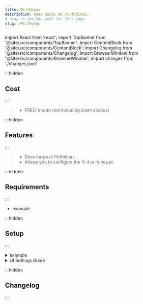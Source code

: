 ```yaml
---
title: PrifHarps
description: Does harps at Prifddinas..
# Slug is the URL path for this page.
slug: /PrifHarps
---
```


import React from 'react';
import TopBanner from '@site/src/components/TopBanner';
import ContentBlock from '@site/src/components/ContentBlock';
import Changelog from '@site/src/components/Changelog';
import BrowserWindow from '@site/src/components/BrowserWindow';
import changes from './changes.json'

<TopBanner title="PrifHarps" version="v1.0.6" skill="crafting">
</TopBanner>

:::hidden

## Cost

:::

<ContentBlock title="Cost">

> - FREE/ month (not including client access)

</ContentBlock>

:::hidden

## Features

:::

<ContentBlock title="Features">

> - Does harps at Prifddinas.
> - Allows you to configure the % it re-tunes at.

</ContentBlock>

:::hidden

## Requirements

:::
<ContentBlock title="Requirements">

- example

</ContentBlock>

:::hidden

## Setup

:::
<ContentBlock title="Setup">

<details>
<summary>example</summary>

- example

</details>

<details>
<summary>UI Settings Guide</summary>

- example

</details>

</ContentBlock>

:::hidden

## Changelog

:::

<Changelog changes={changes}>

</Changelog>
